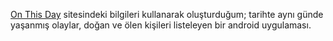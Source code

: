 [On This Day](https://www.onthisday.com/) sitesindeki bilgileri kullanarak oluşturduğum; tarihte aynı günde yaşanmış olaylar, doğan ve ölen kişileri listeleyen bir android uygulaması.
